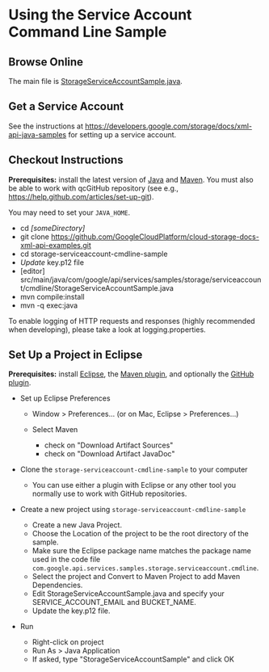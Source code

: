 Using the Service Account Command Line Sample
==============================================================

Browse Online
--------------

The main file is [StorageServiceAccountSample.java](https://github.com/GoogleCloudPlatform/cloud-storage-docs-xml-api-examples/blob/master/java-example/src/main/java/StorageServiceAccountSample.java).

Get a Service Account
---------------------

See the instructions at https://developers.google.com/storage/docs/xml-api-java-samples
for setting up a service account.

Checkout Instructions
---------------------

**Prerequisites:** install the latest version of [Java](http//java.com) and [Maven](http://maven.apache.org/download.html). You must also be able to work with qcGitHub repository (see e.g.,
https://help.github.com/articles/set-up-git).

You may need to set your `JAVA_HOME`.

- cd *[someDirectory]*
- git clone https://github.com/GoogleCloudPlatform/cloud-storage-docs-xml-api-examples.git
- cd storage-serviceaccount-cmdline-sample
- *Update* key.p12 file
- [editor] src/main/java/com/google/api/services/samples/storage/serviceaccount/cmdline/StorageServiceAccountSample.java
- mvn compile:install
- mvn -q exec:java

To enable logging of HTTP requests and responses (highly recommended when 
developing), please take a look at logging.properties.

Set Up a Project in Eclipse
---------------------------

**Prerequisites:** install [Eclipse](http://www.eclipse.org/downloads/), the [Maven plugin](http://m2eclipse.sonatype.org/installing-m2eclipse.html), and optionally the 
[GitHub plugin](http://eclipse.github.com/).

* Set up Eclipse Preferences

    * Window > Preferences... (or on Mac, Eclipse > Preferences...)
    * Select Maven
        
        * check on "Download Artifact Sources"
        * check on "Download Artifact JavaDoc"

* Clone the `storage-serviceaccount-cmdline-sample` to your computer

    * You can use either a plugin with Eclipse or any other tool you normally use
to work with GitHub repositories.

* Create a new project using `storage-serviceaccount-cmdline-sample`

    * Create a new Java Project.
    * Choose the Location of the project to be the root directory of the sample.
    * Make sure the Eclipse package name matches the package name used in the
code file `com.google.api.services.samples.storage.serviceaccount.cmdline`.
    * Select the project and Convert to Maven Project to add Maven Dependencies.
    * Edit StorageServiceAccountSample.java and specify your SERVICE_ACCOUNT_EMAIL and
BUCKET_NAME.
    * Update the key.p12 file.

* Run

    * Right-click on project
    * Run As > Java Application
    * If asked, type "StorageServiceAccountSample" and click OK
